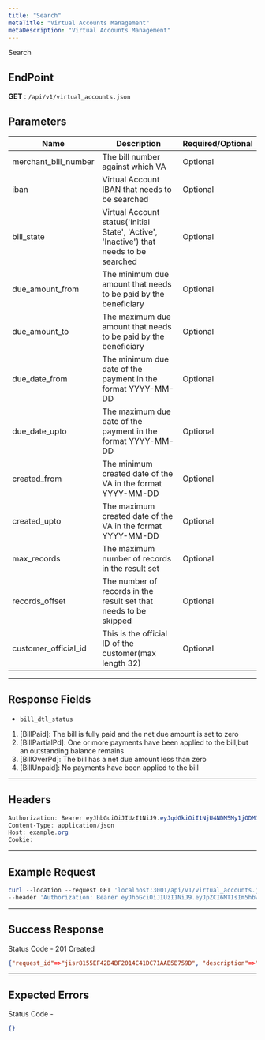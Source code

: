 ```yaml
---
title: "Search"
metaTitle: "Virtual Accounts Management"
metaDescription: "Virtual Accounts Management"
---
```


Search

## EndPoint
**GET** : `/api/v1/virtual_accounts.json`

## Parameters
Name                                   | Description                                 | Required/Optional
-------------------------------------- | ------------------------------------------- | ------------------------
merchant_bill_number | The bill number against which VA     | Optional
iban | Virtual Account IBAN that needs to be searched      | Optional
bill_state | Virtual Account status('Initial State', 'Active', 'Inactive') that needs to be searched| Optional
due_amount_from | The minimum due amount that needs to be paid by the beneficiary     | Optional
due_amount_to | The maximum due amount that needs to be paid by the beneficiary      | Optional
due_date_from | The minimum due date of the payment in the format YYYY-MM-DD     | Optional
due_date_upto | The maximum due date of the payment in the format YYYY-MM-DD     | Optional
created_from | The minimum created date of the VA in the format YYYY-MM-DD     | Optional
created_upto | The maximum created date of the VA in the format YYYY-MM-DD     | Optional
max_records | The maximum number of records in the result set      | Optional
records_offset | The number of records in the result set that needs to be skipped      | Optional
customer_official_id | This is the official ID of the customer(max length 32)     | Optional

--------------------------------------------------------------------------------

## Response Fields

- `bill_dtl_status`

<ol>
<li> [BillPaid]: The bill is fully paid and the net due amount is set to zero</li>
<li>[BIllPartialPd]: One or more payments have been applied to the bill,but an outstanding balance remains</li>
<li>[BillOverPd]: The bill has a net due amount less than zero</li>
<li>[BillUnpaid]: No payments have been applied to the bill</li>
</ol>

--------------------------------------------------------------------------------

## Headers
```powershell
Authorization: Bearer eyJhbGciOiJIUzI1NiJ9.eyJqdGkiOiI1NjU4NDM5My1jODM1LTQ4N2MtOTI3MS1mMmVkOWZiZDJhYTAiLCJzdWIiOiI5Iiwic2NwIjoiYWNjb3VudCIsImF1ZCI6bnVsbCwiaWF0IjoxNTkwOTE5MDk4LCJleHAiOjE1OTA5MTkzOTh9.5ibcQqGhu-_Jdn7KObfPY_0H3wLh3GXTVfMAceJO98w
Content-Type: application/json
Host: example.org
Cookie:
```
--------------------------------------------------------------------------------

## Example Request

```powershell
curl --location --request GET 'localhost:3001/api/v1/virtual_accounts.json?iban=SA1905011999810010287895&customer_official_id=kuldeep-official-id10287528&bill_sequence_number=10291366' \
--header 'Authorization: Bearer eyJhbGciOiJIUzI1NiJ9.eyJpZCI6MTIsIm5hbWUiOiJzdXBlcl9hZG1pbiIsInJvbGUiOiJzdXBlcl9hZG1pbiIsImVtYWlsIjoic3VwZXJfYWRtaW5AY2xpY2thcHBzLmNvIiwibW9iaWxlIjoiNzMzNjU5MzQ3IiwiY29kZV9jb3VudHJ5IjoiMDA5NjciLCJjYW5fbWFuYWdlX3BvbGljeSI6ZmFsc2UsImFjY2VzcyI6ImFkbWluIiwiaWF0IjoxNTk0NTM5NzQzLCJleHAiOjE1OTQ1Njg1NDN9.UeWiH905afRDZsNWlSTC_hhF2r0h5HZ2dwHYRTZ2pIA'
```

--------------------------------------------------------------------------------

## Success Response

Status Code - 201 Created

```json
{"request_id"=>"jisr8155EF42D4BF2014C41DC71AAB5B759D", "description"=>"Successful operation", "body"=>{"rec_ctrl_out"=>{"matched_recs"=>"1", "sent_recs"=>"1"}, "bms_bill_list"=>{"bms_bill_info"=>[{"mrchnt_id"=>"19998", "bill_seq_num"=>"10287528", "bill_num"=>"1049659324", "svc_id"=>"100", "pmt_type"=>"POST", "iban"=>"SA3405011999810010287528", "bill_state"=>"10", "bill_status_desc"=>"Active", "bill_dtl_status"=>"BillUnpaid", "due_amt"=>"0", "due_dt"=>"2019-07-21", "create_dt"=>"2019-07-16T15:04:02.000+00:00", "last_update_dt"=>"2019-07-16T15:04:02.000+00:00", "total_paid_amt"=>"0", "paid_amt_last_reset"=>"0", "cust_name"=>"husam almomani"}]}}, "success"=>true}
```

--------------------------------------------------------------------------------

## Expected Errors
Status Code -

```json
{}
```
